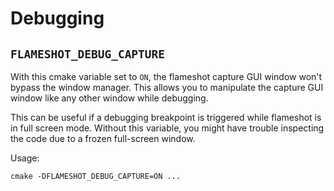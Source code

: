 # Debugging

## `FLAMESHOT_DEBUG_CAPTURE`

With this cmake variable set to `ON`, the flameshot capture GUI window won't bypass the
window manager. This allows you to manipulate the capture GUI window like any
other window while debugging.

This can be useful if a debugging breakpoint is triggered while flameshot is in
full screen mode. Without this variable, you might have trouble inspecting the
code due to a frozen full-screen window.

Usage:
```shell
cmake -DFLAMESHOT_DEBUG_CAPTURE=ON ...
```
